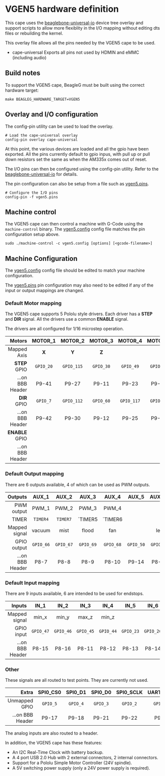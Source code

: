 VGEN5 hardware definition
==========================

This cape uses the [beaglebone-universal-io] device tree overlay and support
scripts to allow more flexiblity in the I/O mapping without editing dts files
or rebuilding the kernel.

This overlay file allows all the pins needed by the VGEN5 cape to be used.

  * cape-universal  Exports all pins not used by HDMIN and eMMC (including audio)

## Build notes

To support the VGEN5 cape, BeagleG must be built using the correct hardware target:

```
make BEAGLEG_HARDWARE_TARGET=VGEN5
```

## Overlay and I/O configuration

The config-pin utility can be used to load the overlay.

```
# Load the cape-universal overlay
config-pin overlay cape-universal
```

At this point, the various devices are loaded and all the gpio have been
exported. All the pins currently default to gpio inpus, with pull up or
pull down resistors set the same as when the AM335x comes out of reset.

The I/O pins can then be configured using the config-pin utility. Refer to the
[beaglebone-universal-io] for details.

The pin configuration can also be setup from a file such as
[vgen5.pins](./vgen5.pins).

```
# Configure the I/O pins
config-pin -f vgen5.pins
```

## Machine control

The VGEN5 cape can then control a machine with G-Code using the `machine-control`
binary. The [vgen5.config](./vgen5.config) config file matches the
pin configuration setup above.

```
sudo ./machine-control -c vgen5.config [options] [<gcode-filename>]
```

## Machine Configuration

The [vgen5.config](./hardware/VGEN5/vgen5.config) config file should be edited
to match your machine configuration.

The [vgen5.pins](./hardware/VGEN5/vgen5.pins) pin configuration may also need
to be edited if any of the input or output mappings are changed.

### Default Motor mapping

The VGEN5 cape supports 5 Pololu style drivers. Each driver has a **STEP** and
**DIR** signal. All the drivers use a common **ENABLE** signal.

The drivers are all configured for 1/16 microstep operation.

|Motors                |MOTOR_1  |MOTOR_2   |MOTOR_3  |MOTOR_4   |MOTOR_5  |MOTOR_ENABLE|
|---------------------:|:-------:|:--------:|:-------:|:--------:|:-------:|:----------:|
|Mapped Axis           |**X**    |**Y**     |**Z**    |          |         |            |
|**STEP** GPIO         |`GPIO_20`|`GPIO_115`|`GPIO_30`|`GPIO_49` |`GPIO_31`|            |
|...on BBB Header      |P9-41    |P9-27     |P9-11    |P9-23     |P9-13    |            |
|**DIR** GPIO          |`GPIO_7` |`GPIO_112`|`GPIO_60`|`GPIO_117`|`GPIO_48`|            |
|...on BBB Header      |P9-42    |P9-30     |P9-12    |P9-25     |P9-15    |            |
|**ENABLE** GPIO       |         |          |         |          |         |`GPIO_51`   |
|...on BBB Header      |         |          |         |          |         |P9-16       |

### Default Output mapping

There are 6 outputs available, 4 of which can be used as PWM outputs.

|Outputs         |AUX_1    |AUX_2    |AUX_3    |AUX_4    |AUX_5    |AUX_16   |
|---------------:|:-------:|:-------:|:-------:|:-------:|:-------:|:-------:|
|PWM output      |PWM_1    |PWM_2    |PWM_3    |PWM_4    |         |         |
|TIMER           |`TIMER4` |`TIMER7` |`TIMER5  |`TIMER6  |         |         |
|Mapped signal   |vacuum   |mist     |flood    |fan      |         |led      |
|GPIO output     |`GPIO_66`|`GPIO_67`|`GPIO_69`|`GPIO_68`|`GPIO_50`|`GPIO_61`|
|...on BBB Header|P8-7     |P8-8     |P8-9     |P8-10    |P9-14    |P8-26    |

### Default Input mapping

There are 9 inputs available, 6 are intended to be used for endstops.

|Inputs          |IN_1     |IN_2     |IN_3     |IN_4     |IN_5     |IN_6     |IN_7     |IN_8     |IN_9     |
|---------------:|:-------:|:-------:|:-------:|:-------:|:-------:|:-------:|:-------:|:-------:|:-------:|
|Mapped signal   |min_x    |min_y    |max_z    |min_z    |         |         |e-stop   |pause    |start    |
|GPIO input      |`GPIO_47`|`GPIO_46`|`GPIO_45`|`GPIO_44`|`GPIO_23`|`GPIO_26`|`GPIO_27`|`GPIO_65`|`GPIO_22`|
|...on BBB Header|P8-15    |P8-16    |P8-11    |P8-12    |P8-13    |P8-14    |P8-17    |P8-18    |P8-19    |

### Other

These signals are all routed to test points. They are currently not used.

|Extra           |SPI0_CS0|SPI0_D1 |SPI0_D0 |SPI0_SCLK|UART1_TXD|UART1_RXD|SPI1_CS0  |SPI1_D0   |SPI1_SCLK |
|---------------:|:------:|:------:|:------:|:-------:|:-------:|:-------:|:--------:|:--------:|:--------:|
|Unmapped GPIO   |`GPIO_5`|`GPIO_4`|`GPIO_3`|`GPIO_2` |`GPIO_15`|`GPIO_14`|`GPIO_113`|`GPIO_111`|`GPIO_110`|
|...on BBB Header|P9-17   |P9-18   |P9-21   |P9-22    |P9-24    |P9-26    |P9-28     |P9-29     |P9-31     |

The analog inputs are also routed to a header.

In addition, the VGEN5 cape has these features:

  * An I2C Real-Time Clock with battery backup.
  * A 4 port USB 2.0 Hub with 2 external connectors, 2 internal connectors.
  * Support for a Pololu Simple Motor Controller (24V spindle).
  * A 5V switching power supply (only a 24V power supply is required).

[beaglebone-universal-io]: https://github.com/cdsteinkuehler/beaglebone-universal-io
